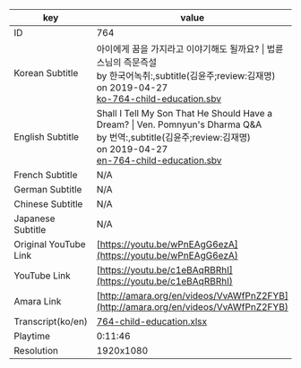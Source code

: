 |  key  |  value  |
|-------|---------|
| ID            | 764 |
| Korean Subtitle | 아이에게 꿈을 가지라고 이야기해도 될까요? \| 법륜스님의 즉문즉설<br>by 한국어녹취:,subtitle(김윤주;review:김재명)<br>on 2019-04-27<br>[ko-764-child-education.sbv](https://github.com/jungtosociety/dharma-qna/raw/master/sub/764/ko-764-child-education.sbv)<br>|
| English Subtitle | Shall I Tell My Son That He Should Have a Dream? \| Ven. Pomnyun's Dharma Q&A<br>by 번역:,subtitle(김윤주;review:김재명)<br>on 2019-04-27<br>[en-764-child-education.sbv](https://github.com/jungtosociety/dharma-qna/raw/master/sub/764/en-764-child-education.sbv)<br>|
| French Subtitle | N/A |
| German Subtitle | N/A |
| Chinese Subtitle | N/A |
| Japanese Subtitle | N/A |
| Original YouTube Link  | [https://youtu.be/wPnEAgG6ezA](https://youtu.be/wPnEAgG6ezA) |
| YouTube Link  | [https://youtu.be/c1eBAqRBRhI](https://youtu.be/c1eBAqRBRhI) |
| Amara Link    | [http://amara.org/en/videos/VvAWfPnZ2FYB](http://amara.org/en/videos/VvAWfPnZ2FYB) |
| Transcript(ko/en) | [764-child-education.xlsx](https://github.com/jungtosociety/dharma-qna/raw/master/sub/764/764-child-education.xlsx) |
| Playtime | 0:11:46 |
| Resolution | 1920x1080|
